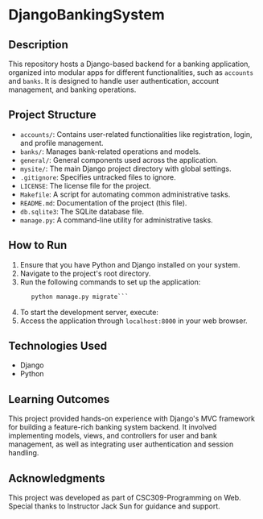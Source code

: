 # DjangoBankingSystem

## Description
This repository hosts a Django-based backend for a banking application, organized into modular apps for different functionalities, such as `accounts` and `banks`. It is designed to handle user authentication, account management, and banking operations.

## Project Structure
- `accounts/`: Contains user-related functionalities like registration, login, and profile management.
- `banks/`: Manages bank-related operations and models.
- `general/`: General components used across the application.
- `mysite/`: The main Django project directory with global settings.
- `.gitignore`: Specifies untracked files to ignore.
- `LICENSE`: The license file for the project.
- `Makefile`: A script for automating common administrative tasks.
- `README.md`: Documentation of the project (this file).
- `db.sqlite3`: The SQLite database file.
- `manage.py`: A command-line utility for administrative tasks.

## How to Run
1. Ensure that you have Python and Django installed on your system.
2. Navigate to the project's root directory.
3. Run the following commands to set up the application:
   ```python manage.py makemigrations
      python manage.py migrate```
5. To start the development server, execute:
6. Access the application through `localhost:8000` in your web browser.

## Technologies Used
- Django
- Python

## Learning Outcomes
This project provided hands-on experience with Django's MVC framework for building a feature-rich banking system backend. It involved implementing models, views, and controllers for user and bank management, as well as integrating user authentication and session handling.

## Acknowledgments
This project was developed as part of CSC309-Programming on Web. Special thanks to Instructor Jack Sun for guidance and support.

